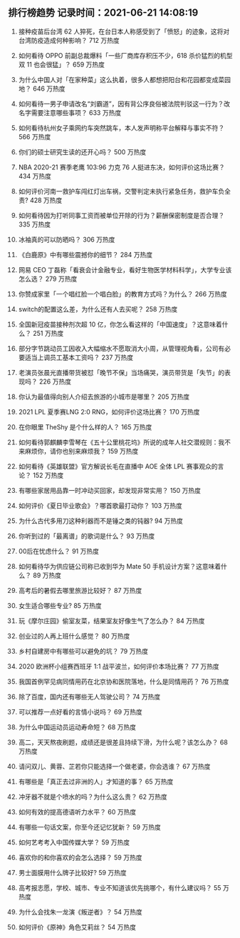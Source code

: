 
## 排行榜趋势 记录时间：2021-06-21 14:08:19
  
  1. 接种疫苗后台湾 62 人猝死，在台日本人称感受到了「愤怒」的迹象，这将对台湾防疫造成何种影响？ 712 万热度
    
  2. 如何看待 OPPO 前副总裁爆料「一些厂商库存积压不少，618 杀价猛烈的机型双 11 也会很猛」？ 659 万热度
    
  3. 为什么中国人对「在家种菜」这么执着，很多人都想把阳台和花园都变成菜园地？ 646 万热度
    
  4. 如何看待一男子申请改名“刘霸道”，因有背公序良俗被法院判驳这一行为？改名字需要注意哪些事项？ 633 万热度
    
  5. 如何看待杭州女子乘网约车突然跳车，本人发声明称平台解释与事实不符？ 566 万热度
    
  6. 你们的硕士研究生读的还开心吗？ 500 万热度
    
  7. NBA 2020-21 赛季老鹰 103:96 力克 76 人挺进东决，如何评价这场比赛？ 434 万热度
    
  8. 如何评价河南一救护车闯红灯出车祸，交警判定未执行紧急任务，救护车负全责? 428 万热度
    
  9. 如何看待因为打听同事工资而被单位开除的行为？薪酬保密制度是否合理？ 335 万热度
    
  10. 冰袖真的可以防晒吗？ 306 万热度
    
  11. 《白鹿原》中有哪些震撼你的细节？ 284 万热度
    
  12. 网易 CEO 丁磊称「看衰会计金融专业，看好生物医学材料科学」，大学专业该怎么选？ 279 万热度
    
  13. 你赞成家里「一个唱红脸一个唱白脸」的教育方式吗？为什么？ 266 万热度
    
  14. switch的配置这么差，为什么还有人去买呢？ 258 万热度
    
  15. 全国新冠疫苗接种剂次超 10 亿，你怎么看这样的「中国速度」？这意味着什么？ 251 万热度
    
  16. 部分字节跳动员工因收入大幅缩水不愿取消大小周，从管理视角看，公司有必要适当上调员工基本工资吗？ 237 万热度
    
  17. 老演员张晨光直播带货被怼「晚节不保」当场痛哭，演员带货是「失节」的表现吗？ 226 万热度
    
  18. 你认为最值得向别人介绍去旅游的小城市是哪里？ 205 万热度
    
  19. 2021 LPL 夏季赛LNG 2:0 RNG，如何评价这场比赛？ 170 万热度
    
  20. 在你眼里 TheShy 是个什么样的人？ 165 万热度
    
  21. 如何看待郭麒麟李雪琴在《五十公里桃花坞》所说的成年人社交潜规则：我不来麻烦你，请你也别来麻烦我？ 159 万热度
    
  22. 如何看待《英雄联盟》官方解说长毛在直播中 AOE 全体 LPL 赛事观众的言论？ 152 万热度
    
  23. 有哪些家居用品靠一时冲动买回家，却发现非常实用？ 150 万热度
    
  24. 如何评价《夏日毕业歌会》？哪首歌最打动你？ 103 万热度
    
  25. 为什么古代多用刀这种利器而不是锤之类的钝器? 94 万热度
    
  26. 你听到过的「最离谱」的歌词是什么？ 93 万热度
    
  27. 00后在忧虑什么？ 91 万热度
    
  28. 如何看待华为供应链公司称已收到华为 Mate 50 手机设计方案？这意味着什么？ 89 万热度
    
  29. 高考后的暑假去哪里旅游比较好？ 87 万热度
    
  30. 女生适合哪些专业? 85 万热度
    
  31. 玩《摩尔庄园》偷室友菜，结果室友好像生气了怎么办？ 84 万热度
    
  32. 创业过的人再上班什么感觉？ 80 万热度
    
  33. 乡村自建房中有哪些可以避免的坑？ 79 万热度
    
  34. 2020 欧洲杯小组赛西班牙 1:1 战平波兰，如何评价本场比赛？ 77 万热度
    
  35. 我国首例罕见病同情用药在北京协和医院落地，什么是同情用药？ 76 万热度
    
  36. 除了百度，国内还有哪些无人驾驶公司？ 74 万热度
    
  37. 可以推荐一点好看的言情小说吗？ 69 万热度
    
  38. 为什么中国运动员运动寿命短？ 68 万热度
    
  39. 高二，天天熬夜刷题，成绩还是很差且持续下滑，为什么呢？该怎么办？ 68 万热度
    
  40. 请问双儿、黄蓉、芷若你只能选择一个做老婆，你会选谁？ 67 万热度
    
  41. 有哪些是「真正去过非洲的人」才知道的事？ 65 万热度
    
  42. 冲牙器不就是个喷水的吗？为什么这么贵？ 62 万热度
    
  43. 如何有效的提高德语听力水平？ 60 万热度
    
  44. 有哪些一句话文案，你至今还记忆犹新？ 59 万热度
    
  45. 如何艺考考入中国传媒大学？ 59 万热度
    
  46. 喜欢你的和你喜欢的会怎么选择？ 59 万热度
    
  47. 男士面膜用什么牌子比较好? 59 万热度
    
  48. 高考报志愿，学校、城市、专业不知道该优先挑哪个，有什么建议吗？ 55 万热度
    
  49. 为什么会找朱一龙演《叛逆者》？ 54 万热度
    
  50. 如何评价《原神》角色艾莉丝？ 54 万热度
    